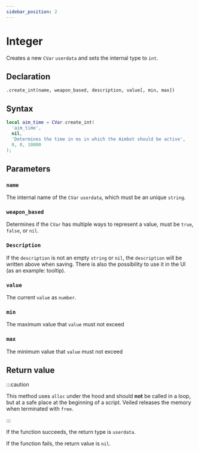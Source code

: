 ```yaml
---
sidebar_position: 2
---
```


# Integer

Creates a new `CVar` `userdata` and sets the internal type to `int`.

## Declaration

`.create_int(name, weapon_based, description, value[, min, max])`

## Syntax

```lua
local aim_time = CVar.create_int(
  'aim_time',
  nil,
  'Determines the time in ms in which the Aimbot should be active',
  0, 0, 10000
);
```

## Parameters

### `name`

The internal name of the `CVar` `userdata`, which must be an unique `string`.

### `weapon_based`

Determines if the `CVar` has multiple ways to represent a value, must be `true`, `false`, or `nil`.

### `Description`

If the `description` is not an empty `string` or `nil`, the `description` will be written above when saving.
There is also the possibility to use it in the UI (as an example: tooltip).

### `value`

The current `value` as `number`.

### `min`

The maximum value that `value` must not exceed

### `max`

The minimum value that `value` must not exceed

## Return value

:::caution

This method uses `alloc` under the hood and should **not** be called in a loop, but at a safe place at the beginning of a script.
Veiled releases the memory when terminated with `free`.

:::

If the function succeeds, the return type is `userdata`.

If the function fails, the return value is `nil`.
